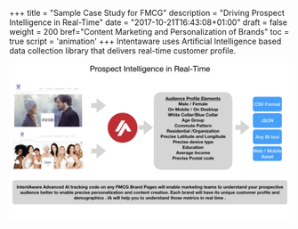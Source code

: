 +++
title = "Sample Case Study for FMCG"
description = "Driving Prospect Intelligence in Real-Time"
date = "2017-10-21T16:43:08+01:00"
draft = false
weight = 200
bref="Content Marketing and Personalization of Brands"
toc = true
script = 'animation'
+++
Intentaware uses Artificial Intelligence based data collection library that delivers real-time customer profile.

![FMCG Use Case](https://github.com/vinpatel/intentaware/blob/master/static/fmcg.jpeg?raw=true)
